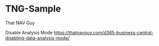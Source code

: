 # TNG-Sample
That NAV Guy

Disable Analysis Mode
https://thatnavguy.com/d365-business-central-disabling-data-analysis-mode/